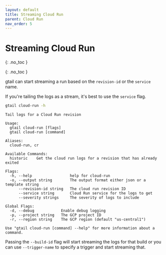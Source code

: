 ```yaml
---
layout: default
title: Streaming Cloud Run
parent: Cloud Run
nav_order: 5
---
```


# Streaming Cloud Run
{: .no_toc }

{: .no_toc }

gtail can start streaming a run based on the `revision-id` or the `service` name.

If you're tailing the logs as a stream, it's best to use the `service` flag.

```bash
gtail cloud-run -h
```
```text
Tail logs for a Cloud Run revision

Usage:
  gtail cloud-run [flags]
  gtail cloud-run [command]

Aliases:
  cloud-run, cr

Available Commands:
  historic    Get the cloud run logs for a revision that has already exited

Flags:
  -h, --help                 help for cloud-run
  -o, --output string        The output format either json or a template string
      --revision-id string   The cloud run revision ID
      --service string       Cloud Run service for the logs to get
      --severity strings     The severity of logs to include

Global Flags:
  -d, --debug            Enable debug logging
  -p, --project string   The GCP project ID
  -r, --region string    The GCP region (default "us-central1")

Use "gtail cloud-run [command] --help" for more information about a command.
```

Passing the `--build-id` flag will start streaming the logs for that build or you can use `--trigger-name` to specify a trigger and start streaming that.


